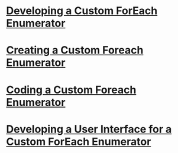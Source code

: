 # [Developing a Custom ForEach Enumerator](developing-a-custom-foreach-enumerator.md)
# [Creating a Custom Foreach Enumerator](creating-a-custom-foreach-enumerator.md)
# [Coding a Custom Foreach Enumerator](coding-a-custom-foreach-enumerator.md)
# [Developing a User Interface for a Custom ForEach Enumerator](developing-a-user-interface-for-a-custom-foreach-enumerator.md)
